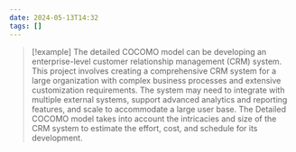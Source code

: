 ```yaml
---
date: 2024-05-13T14:32
tags: []
---
```

>[!example] 
>The detailed COCOMO model can be developing an enterprise-level customer relationship management (CRM) system. 
>This project involves creating a comprehensive CRM system for a large organization with complex business processes and extensive customization requirements. 
>The system may need to integrate with multiple external systems, support advanced analytics and reporting features, and scale to accommodate a large user base. 
>The Detailed COCOMO model takes into account the intricacies and size of the CRM system to estimate the effort, cost, and schedule for its development.
